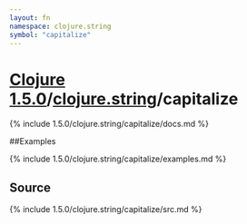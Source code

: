 ```yaml
---
layout: fn
namespace: clojure.string
symbol: "capitalize"
---
```


# [Clojure 1.5.0](../../)/[clojure.string](../)/capitalize

{% include 1.5.0/clojure.string/capitalize/docs.md %}

##Examples

{% include 1.5.0/clojure.string/capitalize/examples.md %}
## Source
{% include 1.5.0/clojure.string/capitalize/src.md %}

